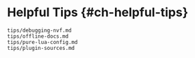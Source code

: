 # Helpful Tips {#ch-helpful-tips}

```{=include=} chapters
tips/debugging-nvf.md
tips/offline-docs.md
tips/pure-lua-config.md
tips/plugin-sources.md
```
